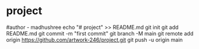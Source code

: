# project 
#author - madhushree
echo "# project" >> README.md
git init
git add README.md
git commit -m "first commit"
git branch -M main
git remote add origin https://github.com/artwork-246/project.git
git push -u origin main
